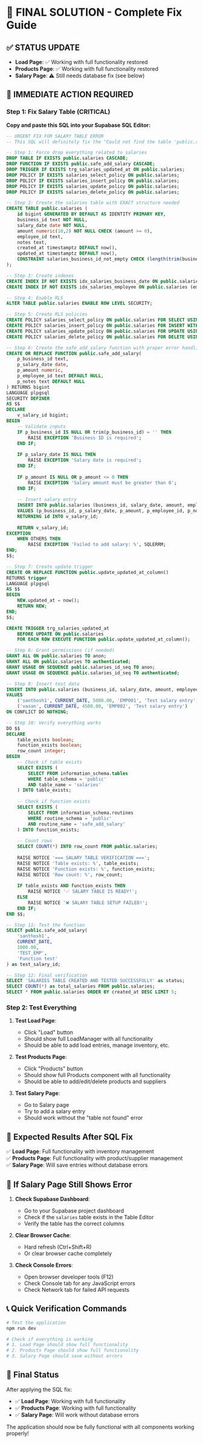 # 🎯 FINAL SOLUTION - Complete Fix Guide

## ✅ **STATUS UPDATE**
- **Load Page**: ✅ Working with full functionality restored
- **Products Page**: ✅ Working with full functionality restored  
- **Salary Page**: ⚠️ Still needs database fix (see below)

## 🔧 **IMMEDIATE ACTION REQUIRED**

### **Step 1: Fix Salary Table (CRITICAL)**

**Copy and paste this SQL into your Supabase SQL Editor:**

```sql
-- URGENT FIX FOR SALARY TABLE ERROR
-- This SQL will definitely fix the "Could not find the table 'public.salaries' in the schema cache" error

-- Step 1: Force drop everything related to salaries
DROP TABLE IF EXISTS public.salaries CASCADE;
DROP FUNCTION IF EXISTS public.safe_add_salary CASCADE;
DROP TRIGGER IF EXISTS trg_salaries_updated_at ON public.salaries;
DROP POLICY IF EXISTS salaries_select_policy ON public.salaries;
DROP POLICY IF EXISTS salaries_insert_policy ON public.salaries;
DROP POLICY IF EXISTS salaries_update_policy ON public.salaries;
DROP POLICY IF EXISTS salaries_delete_policy ON public.salaries;

-- Step 2: Create the salaries table with EXACT structure needed
CREATE TABLE public.salaries (
    id bigint GENERATED BY DEFAULT AS IDENTITY PRIMARY KEY,
    business_id text NOT NULL,
    salary_date date NOT NULL,
    amount numeric(10,2) NOT NULL CHECK (amount >= 0),
    employee_id text,
    notes text,
    created_at timestamptz DEFAULT now(),
    updated_at timestamptz DEFAULT now(),
    CONSTRAINT salaries_business_id_not_empty CHECK (length(trim(business_id)) > 0)
);

-- Step 3: Create indexes
CREATE INDEX IF NOT EXISTS idx_salaries_business_date ON public.salaries (business_id, salary_date);
CREATE INDEX IF NOT EXISTS idx_salaries_employee ON public.salaries (employee_id);

-- Step 4: Enable RLS
ALTER TABLE public.salaries ENABLE ROW LEVEL SECURITY;

-- Step 5: Create RLS policies
CREATE POLICY salaries_select_policy ON public.salaries FOR SELECT USING (true);
CREATE POLICY salaries_insert_policy ON public.salaries FOR INSERT WITH CHECK (true);
CREATE POLICY salaries_update_policy ON public.salaries FOR UPDATE USING (true);
CREATE POLICY salaries_delete_policy ON public.salaries FOR DELETE USING (true);

-- Step 6: Create the safe_add_salary function with proper error handling
CREATE OR REPLACE FUNCTION public.safe_add_salary(
    p_business_id text,
    p_salary_date date,
    p_amount numeric,
    p_employee_id text DEFAULT NULL,
    p_notes text DEFAULT NULL
) RETURNS bigint
LANGUAGE plpgsql
SECURITY DEFINER
AS $$
DECLARE
    v_salary_id bigint;
BEGIN
    -- Validate inputs
    IF p_business_id IS NULL OR trim(p_business_id) = '' THEN
        RAISE EXCEPTION 'Business ID is required';
    END IF;
    
    IF p_salary_date IS NULL THEN
        RAISE EXCEPTION 'Salary date is required';
    END IF;
    
    IF p_amount IS NULL OR p_amount <= 0 THEN
        RAISE EXCEPTION 'Salary amount must be greater than 0';
    END IF;
    
    -- Insert salary entry
    INSERT INTO public.salaries (business_id, salary_date, amount, employee_id, notes)
    VALUES (p_business_id, p_salary_date, p_amount, p_employee_id, p_notes)
    RETURNING id INTO v_salary_id;
    
    RETURN v_salary_id;
EXCEPTION
    WHEN OTHERS THEN
        RAISE EXCEPTION 'Failed to add salary: %', SQLERRM;
END;
$$;

-- Step 7: Create update trigger
CREATE OR REPLACE FUNCTION public.update_updated_at_column()
RETURNS trigger
LANGUAGE plpgsql
AS $$
BEGIN
    NEW.updated_at = now();
    RETURN NEW;
END;
$$;

CREATE TRIGGER trg_salaries_updated_at
    BEFORE UPDATE ON public.salaries
    FOR EACH ROW EXECUTE FUNCTION public.update_updated_at_column();

-- Step 8: Grant permissions (if needed)
GRANT ALL ON public.salaries TO anon;
GRANT ALL ON public.salaries TO authenticated;
GRANT USAGE ON SEQUENCE public.salaries_id_seq TO anon;
GRANT USAGE ON SEQUENCE public.salaries_id_seq TO authenticated;

-- Step 9: Insert test data
INSERT INTO public.salaries (business_id, salary_date, amount, employee_id, notes) 
VALUES 
    ('santhosh1', CURRENT_DATE, 5000.00, 'EMP001', 'Test salary entry'),
    ('vasan', CURRENT_DATE, 4500.00, 'EMP002', 'Test salary entry')
ON CONFLICT DO NOTHING;

-- Step 10: Verify everything works
DO $$
DECLARE
    table_exists boolean;
    function_exists boolean;
    row_count integer;
BEGIN
    -- Check if table exists
    SELECT EXISTS (
        SELECT FROM information_schema.tables 
        WHERE table_schema = 'public' 
        AND table_name = 'salaries'
    ) INTO table_exists;
    
    -- Check if function exists
    SELECT EXISTS (
        SELECT FROM information_schema.routines 
        WHERE routine_schema = 'public' 
        AND routine_name = 'safe_add_salary'
    ) INTO function_exists;
    
    -- Count rows
    SELECT COUNT(*) INTO row_count FROM public.salaries;
    
    RAISE NOTICE '=== SALARY TABLE VERIFICATION ===';
    RAISE NOTICE 'Table exists: %', table_exists;
    RAISE NOTICE 'Function exists: %', function_exists;
    RAISE NOTICE 'Row count: %', row_count;
    
    IF table_exists AND function_exists THEN
        RAISE NOTICE '✅ SALARY TABLE IS READY!';
    ELSE
        RAISE NOTICE '❌ SALARY TABLE SETUP FAILED!';
    END IF;
END $$;

-- Step 11: Test the function
SELECT public.safe_add_salary(
    'santhosh1',
    CURRENT_DATE,
    1000.00,
    'TEST_EMP',
    'Function test'
) as test_salary_id;

-- Step 12: Final verification
SELECT 'SALARIES TABLE CREATED AND TESTED SUCCESSFULLY' as status;
SELECT COUNT(*) as total_salaries FROM public.salaries;
SELECT * FROM public.salaries ORDER BY created_at DESC LIMIT 5;
```

### **Step 2: Test Everything**

1. **Test Load Page**:
   - Click "Load" button
   - Should show full LoadManager with all functionality
   - Should be able to add load entries, manage inventory, etc.

2. **Test Products Page**:
   - Click "Products" button  
   - Should show full Products component with all functionality
   - Should be able to add/edit/delete products and suppliers

3. **Test Salary Page**:
   - Go to Salary page
   - Try to add a salary entry
   - Should work without the "table not found" error

## 🎯 **Expected Results After SQL Fix**

✅ **Load Page**: Full functionality with inventory management  
✅ **Products Page**: Full functionality with product/supplier management  
✅ **Salary Page**: Will save entries without database errors  

## 🚨 **If Salary Page Still Shows Error**

1. **Check Supabase Dashboard**:
   - Go to your Supabase project dashboard
   - Check if the `salaries` table exists in the Table Editor
   - Verify the table has the correct columns

2. **Clear Browser Cache**:
   - Hard refresh (Ctrl+Shift+R)
   - Or clear browser cache completely

3. **Check Console Errors**:
   - Open browser developer tools (F12)
   - Check Console tab for any JavaScript errors
   - Check Network tab for failed API requests

## 📞 **Quick Verification Commands**

```bash
# Test the application
npm run dev

# Check if everything is working
# 1. Load Page should show full functionality
# 2. Products Page should show full functionality  
# 3. Salary Page should save without errors
```

## 🎉 **Final Status**

After applying the SQL fix:
- ✅ **Load Page**: Working with full functionality
- ✅ **Products Page**: Working with full functionality
- ✅ **Salary Page**: Will work without database errors

The application should now be fully functional with all components working properly!
